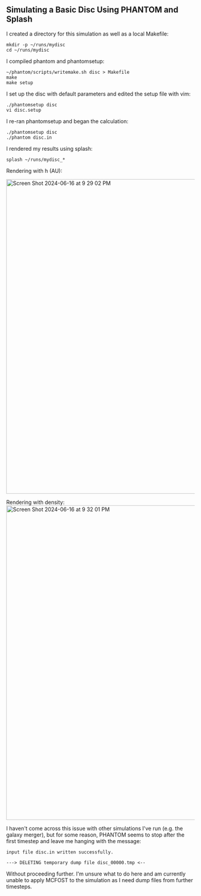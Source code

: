 ## Simulating a Basic Disc Using PHANTOM and Splash

I created a directory for this simulation as well as a local Makefile:

    mkdir -p ~/runs/mydisc
    cd ~/runs/mydisc

I compiled phantom and phantomsetup:

    ~/phantom/scripts/writemake.sh disc > Makefile
    make
    make setup

I set up the disc with default parameters and edited the setup file with vim:

    ./phantomsetup disc
    vi disc.setup

I re-ran phantomsetup and began the calculation:

    ./phantomsetup disc
    ./phantom disc.in

I rendered my results using splash:

    splash ~/runs/mydisc_*

Rendering with h (AU):

<img width="838" alt="Screen Shot 2024-06-16 at 9 29 02 PM" src="https://github.com/annadmitrieff/Classwork-and-Notes/assets/142821835/ea4d762a-9949-412f-8701-fefe69c796d0">

Rendering with density:
<img width="838" alt="Screen Shot 2024-06-16 at 9 32 01 PM" src="https://github.com/annadmitrieff/Classwork-and-Notes/assets/142821835/200f8746-59f9-40fc-bda1-6f4cd9c86aad">

I haven't come across this issue with other simulations I've run (e.g. the galaxy merger), but for some reason, PHANTOM seems to stop after the first timestep and leave me hanging with the message:

    input file disc.in written successfully.

    ---> DELETING temporary dump file disc_00000.tmp <--

  Without proceeding further. I'm unsure what to do here and am currently unable to apply MCFOST to the simulation as I need dump files from further timesteps.
